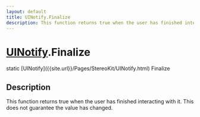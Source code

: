 ```yaml
---
layout: default
title: UINotify.Finalize
description: This function returns true when the user has finished interacting with it. This does not guarantee the value has changed.
---
```

# [UINotify]({{site.url}}/Pages/StereoKit/UINotify.html).Finalize

<div class='signature' markdown='1'>
static [UINotify]({{site.url}}/Pages/StereoKit/UINotify.html) Finalize
</div>

## Description
This function returns true when the user has finished
interacting with it. This does not guarantee the value has changed.

